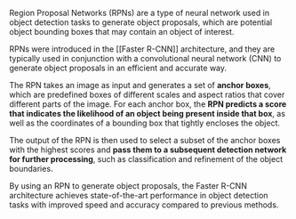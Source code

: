 Region Proposal Networks (RPNs) are a type of neural network used in object detection tasks to generate object proposals, which are potential object bounding boxes that may contain an object of interest.

RPNs were introduced in the [[Faster R-CNN]] architecture, and they are typically used in conjunction with a convolutional neural network (CNN) to generate object proposals in an efficient and accurate way.

The RPN takes an image as input and generates a set of **anchor boxes**, which are predefined boxes of different scales and aspect ratios that cover different parts of the image. For each anchor box, the **RPN predicts a score that indicates the likelihood of an object being present inside that box**, as well as the coordinates of a bounding box that tightly encloses the object.

The output of the RPN is then used to select a subset of the anchor boxes with the highest scores and **pass them to a subsequent detection network for further processing**, such as classification and refinement of the object boundaries.

By using an RPN to generate object proposals, the Faster R-CNN architecture achieves state-of-the-art performance in object detection tasks with improved speed and accuracy compared to previous methods.